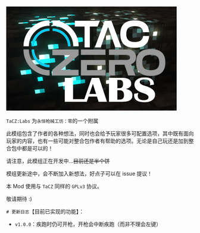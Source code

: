 ![image](src/main/resources/logo.png)

`TaCZ:Labs` 为`永恒枪械工坊：零`的一个附属

此模组包含了作者的各种想法，同时也会给予玩家很多可配置选项，其中既有面向玩家的内容，也有一些可能对整合包作者有帮助的选项。无论是自己玩还是加到整合包中都是可以的！

请注意，此模组正在开发中...~~目前还是半个饼~~

模组更新途中，会不断加入新想法，好点子可以在 issue 提议！

本 Mod 使用与 `TaCZ` 同样的 `GPLv3` 协议。

敬请期待 :)

`# 更新日志`【目前已实现的功能】：

- `v1.0.0`：疾跑时仍可开枪，开枪会中断疾跑（而非不理会左键）
